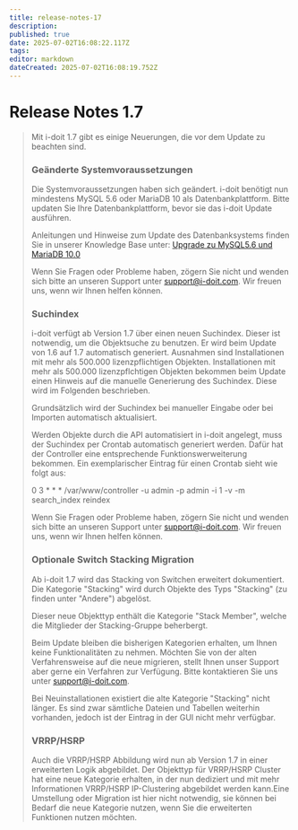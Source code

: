 ```yaml
---
title: release-notes-17
description: 
published: true
date: 2025-07-02T16:08:22.117Z
tags: 
editor: markdown
dateCreated: 2025-07-02T16:08:19.752Z
---
```


# Release Notes 1.7

> Mit i-doit 1.7 gibt es einige Neuerungen, die vor dem Update zu beachten sind.
>
> ### Geänderte Systemvoraussetzungen
>
> Die Systemvoraussetzungen haben sich geändert. i-doit benötigt nun mindestens MySQL 5.6 oder MariaDB 10 als Datenbankplattform. Bitte updaten Sie Ihre Datenbankplattform, bevor sie das i-doit Update ausführen.
>
> Anleitungen und Hinweise zum Update des Datenbanksystems finden Sie in unserer Knowledge Base unter: [Upgrade zu MySQL5.6 und MariaDB 10.0](../../upgrades-und-umzuege/upgrade-zu-mysql-5.6-oder-mariadb-10.0.md)
>
> Wenn Sie Fragen oder Probleme haben, zögern Sie nicht und wenden sich bitte an unseren Support unter [support@i-doit.com](mailto:support@i-doit.com). Wir freuen uns, wenn wir Ihnen helfen können.
>
> ### Suchindex
>
> i-doit verfügt ab Version 1.7 über einen neuen Suchindex. Dieser ist notwendig, um die Objektsuche zu benutzen. Er wird beim Update von 1.6 auf 1.7 automatisch generiert. Ausnahmen sind Installationen mit mehr als 500.000 lizenzpflichtigen Objekten. Installationen mit mehr als 500.000 lizenzpflchtigen Objekten bekommen beim Update einen Hinweis auf die manuelle Generierung des Suchindex. Diese wird im Folgenden beschrieben.
>
> Grundsätzlich wird der Suchindex bei manueller Eingabe oder bei Importen automatisch aktualisiert.
>
> Werden Objekte durch die API automatisiert in i-doit angelegt, muss der Suchindex per Crontab automatisch generiert werden. Dafür hat der Controller eine entsprechende Funktionswerweiterung bekommen. Ein exemplarischer Eintrag für einen Crontab sieht wie folgt aus:
>
> 0 3 \* \* \* /var/www/controller -u admin -p admin -i 1 -v -m search\_index reindex
>
> Wenn Sie Fragen oder Probleme haben, zögern Sie nicht und wenden sich bitte an unseren Support unter [support@i-doit.com](mailto:support@i-doit.com). Wir freuen uns, wenn wir Ihnen helfen können.
>
> ### Optionale Switch Stacking Migration
>
> Ab i-doit 1.7 wird das Stacking von Switchen erweitert dokumentiert. Die Kategorie "Stacking" wird durch Objekte des Typs "Stacking" (zu finden unter "Andere") abgelöst.
>
> Dieser neue Objekttyp enthält die Kategorie "Stack Member", welche die Mitglieder der Stacking-Gruppe beherbergt.
>
> Beim Update bleiben die bisherigen Kategorien erhalten, um Ihnen keine Funktionalitäten zu nehmen. Möchten Sie von der alten Verfahrensweise auf die neue migrieren, stellt Ihnen unser Support aber gerne ein Verfahren zur Verfügung. Bitte kontaktieren Sie uns unter [support@i-doit.com](mailto:support@i-doit.com).
>
> Bei Neuinstallationen existiert die alte Kategorie "Stacking" nicht länger. Es sind zwar sämtliche Dateien und Tabellen weiterhin vorhanden, jedoch ist der Eintrag in der GUI nicht mehr verfügbar.
>
> ### VRRP/HSRP
>
> Auch die VRRP/HSRP Abbildung wird nun ab Version 1.7 in einer erweiterten Logik abgebildet. Der Objekttyp für VRRP/HSRP Cluster hat eine neue Kategorie erhalten, in der nun dediziert und mit mehr Informationen VRRP/HSRP IP-Clustering abgebildet werden kann.Eine Umstellung oder Migration ist hier nicht notwendig, sie können bei Bedarf die neue Kategorie nutzen, wenn Sie die erweiterten Funktionen nutzen möchten.
